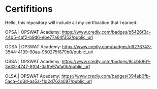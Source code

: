 # Certifitions
Hello, this repository will include all my certficiation that I earned.

OPSA | OPSWAT Academy: 
https://www.credly.com/badges/b5426f3c-44b5-4af2-b9d6-ebe77a64f352/public_url

ODSA | OPSWAT Academy:
https://www.credly.com/badges/d6276743-3544-4139-90aa-950275f879b0/public_url

OSSA | OPSWAT Academy:
https://www.credly.com/badges/8ccb8861-3e33-4747-9f04-3affe97afa0b/public_url

OLSA | OPSWAT Academy:
https://www.credly.com/badges/394ab0fb-5aca-4d3d-aa5a-f1d2d762a097/public_url
